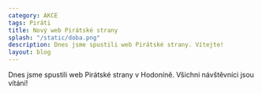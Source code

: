 ```yaml
---
category: AKCE
tags: Piráti
title: Nový web Pirátské strany
splash: "/static/doba.png"
description: Dnes jsme spustili web Pirátské strany. Vítejte!
layout: blog
---
```

Dnes jsme spustili web Pirátské strany v Hodoníně. Všichni návštěvníci jsou vítání!